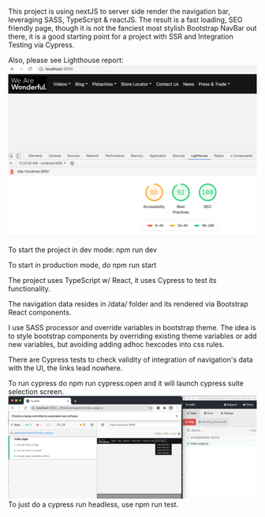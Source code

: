 This project is using nextJS to server side render the navigation bar, leveraging SASS, TypeScript & reactJS.
The result is a fast loading, SEO friendly page, though it is not the fanciest most stylish Bootstrap NavBar out there, it is a good starting point for a project with SSR and Integration Testing via Cypress.

Also, please see Lighthouse report: 
![report](./report.png)

To start the project in dev mode: npm run dev

To start in production mode, do npm run start 

The project uses TypeScript w/ React, it uses Cypress to test its functionality. 

The navigation data resides in /data/ folder and its rendered via Bootstrap React components.  

I use SASS processor and override variables in bootstrap theme. 
The idea is to style bootstrap components by overriding existing theme variables or add new variables, but avoiding adding adhoc hexcodes into css rules.

There are Cypress tests to check validity of integration of navigation's data with the UI, the links lead nowhere.

To run cypress do npm run cypress:open and it will launch cypress suite selection screen. 
![cypress](./cypress.png)
To just do a cypress run headless, use npm run test. 

